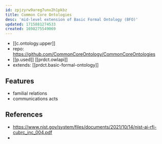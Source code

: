 ```yaml
---
id: zpjzyrw9areg7unx2h1pkbz
title: Common Core Ontologies
desc: 'mid-level extension of Basic Formal Ontology (BFO)'
updated: 1715881274533
created: 1698275549069
---
```


- [[c.ontology.upper]]
- repo: https://github.com/CommonCoreOntology/CommonCoreOntologies
- [[p.used]] [[prdct.owlapi]]
- extends: [[prdct.basic-formal-ontology]]


## Features

- familial relations
- communications acts


## References

- https://www.nist.gov/system/files/documents/2021/10/14/nist-ai-rfi-cubrc_inc_004.pdf
- 